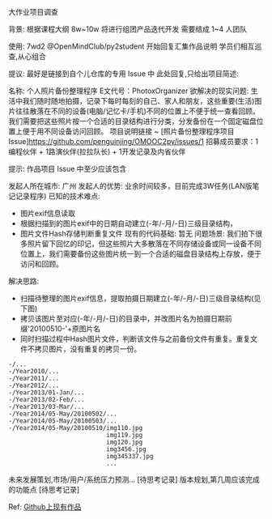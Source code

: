大作业项目调查

背景: 根据课程大纲
8w~10w 将进行组团产品迭代开发
需要结成 1~4 人团队

使用:
7wd2 @OpenMindClub/py2student 开始回复汇集作品说明
学员们相互巡查,从心组合

提议:
最好是链接到自个儿仓库的专用 Issue 中
此处回复,只给出项目简述:

名称: 个人照片备份整理程序
E文代号：PhotoxOrganizer
欲解决的现实问题: 
生活中我们随时随地拍摄，记录下每时每刻的自己、家人和朋友，这些重要(生活)图片往往散落在不同的设备(电脑/记忆卡/手机)不同的位置上不便于统一查看回顾。
我们需要把这些照片按一个合适的目录结构进行分类，分发备份在一个固定磁盘位置上便于用不同设备访问回顾。
项目说明链接 ~ [照片备份整理程序项目Issue]https://github.com/penguinjing/OMOOC2py/issues/1
招募成员要求：1编程伙伴 + 1路演伙伴(拉拉队长) + 1开发记录及内省伙伴

提示: 作品项目 Issue 中至少应该包含

发起人所在城市: 广州
发起人的优势: 业余时间较多，目前完成3W任务(LAN版笔记记录程序)
已知的技术难点: 
- 图片exif信息读取
- 根据扫描到的图片exif中的日期自动建立(-年/-月/-日)三级目录结构，
- 图片文件Hash存储判断重复文件
现有的代码基础: 暂无
问题场景: 
我们拍下很多照片留下回忆的印记，但这些照片大多散落在不同存储设备或同一设备不同位置上，我们需要备份这些图片统一到一个合适的磁盘目录结构上存放，便于访问和回顾。

解决思路:
- 扫描待整理的图片exif信息，提取拍摄日期建立(-年/-月/-日)三级目录结构(见下图)
- 拷贝该图片至对应(-年/-月/-日)的目录中，并改图片名为拍摄日期前缀'20100510-'+原图片名
- 同时扫描过程中Hash图片文件，判断该文件与之前备份文件有重复。重复文件不拷贝图片，没有重复的拷贝一份。

```
-/...
-/Year2010/...
-/Year2011/...
-/Year2012/...
-/Year2013/01-Jan/...
-/Year2013/02-Feb/...
-/Year2013/03-Mar/...
-/Year2014/05-May/20100502/...
-/Year2014/05-May/20100503/...
-/Year2014/05-May/20100510/img110.jpg
                           img119.jpg
                           img120.jpg
                           img3456.jpg
                           img345337.jpg
                           ...
```

未来发展策划,市场/用户/系统压力预测...
[待思考记录]
版本规划,第几周应该完成的功能点
[待思考记录]

Ref: 
[Github上现有作品](https://github.com/search?l=Python&q=photo+organizer&type=Repositories&utf8=%E2%9C%93)